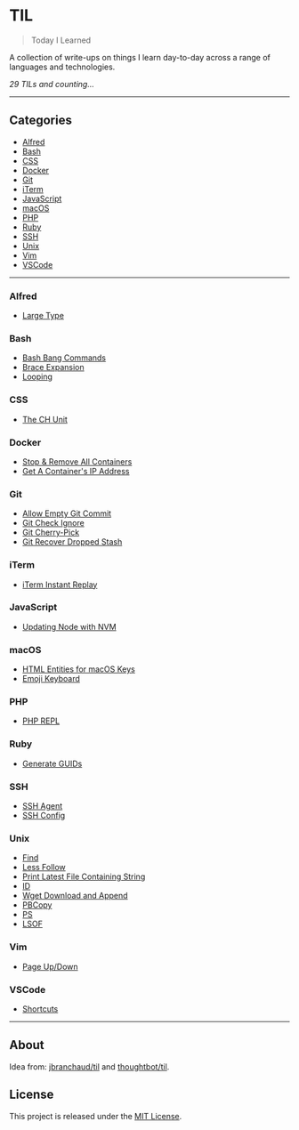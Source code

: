 # TIL

> Today I Learned

A collection of write-ups on things I learn day-to-day across a range of languages and technologies.

_29 TILs and counting&hellip;_

---

## Categories

* [Alfred](#alfred)
* [Bash](#bash)
* [CSS](#css)
* [Docker](#docker)
* [Git](#git)
* [iTerm](#iterm)
* [JavaScript](#javascript)
* [macOS](#mac)
* [PHP](#php)
* [Ruby](#ruby)
* [SSH](#ssh)
* [Unix](#unix)
* [Vim](#vim)
* [VSCode](#vscode)

---

### Alfred

- [Large Type](alfred/large-type.md)

### Bash

- [Bash Bang Commands](bash/bash-bang.md)
- [Brace Expansion](bash/brace-expansion.md)
- [Looping](bash/looping.md)

### CSS

- [The CH Unit](css/ch.md)

### Docker

- [Stop & Remove All Containers](docker/stop-remove-all-containers.md)
- [Get A Container's IP Address](docker/get-ip.md)

### Git

- [Allow Empty Git Commit](git/allow-empty.md)
- [Git Check Ignore](git/check-ignore.md)
- [Git Cherry-Pick](git/cherry-pick.md)
- [Git Recover Dropped Stash](git/recover-dropped-stash.md)

### iTerm

- [iTerm Instant Replay](iterm/instant-replay.md)

### JavaScript

- [Updating Node with NVM](javascript/nvm-update.md)

### macOS

- [HTML Entities for macOS Keys](mac/html-entities.md)
- [Emoji Keyboard](mac/emoji-keyboard.md)

### PHP

- [PHP REPL](php/repl.md)

### Ruby

- [Generate GUIDs](ruby/generate-guids.md)

### SSH

- [SSH Agent](ssh/agent.md)
- [SSH Config](ssh/config.md)

### Unix

- [Find](unix/find.md)
- [Less Follow](unix/less-follow.md)
- [Print Latest File Containing String](unix/less-and-grep.md)
- [ID](unix/id.md)
- [Wget Download and Append](unix/wget-download-and-append.md)
- [PBCopy](unix/pbcopy.md)
- [PS](unix/ps.md)
- [LSOF](unix/lsof.md)

### Vim

- [Page Up/Down](vim/paging.md)

### VSCode

- [Shortcuts](vscode/shortcuts.md)

---

## About

Idea from: [jbranchaud/til](https://github.com/jbranchaud/til) and [thoughtbot/til](https://github.com/thoughtbot/til).

## License

This project is released under the [MIT License](http://www.opensource.org/licenses/MIT).
